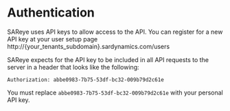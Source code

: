 # Authentication

SAReye uses API keys to allow access to the API. You can register for a new API key at your user setup page http://{your_tenants_subdomain}.sardynamics.com/users

SAReye expects for the API key to be included in all API requests to the server in a header that looks like the following:

`Authorization: abbe0983-7b75-53df-bc32-009b79d2c61e`

<aside class="notice">
You must replace <code>abbe0983-7b75-53df-bc32-009b79d2c61e</code> with your personal API key.
</aside>
